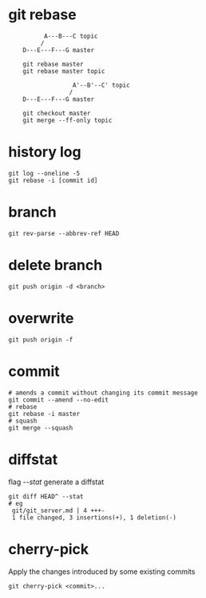 # git rebase 
```
          A---B---C topic
         /
    D---E---F---G master

    git rebase master
    git rebase master topic

                  A'--B'--C' topic
                 /
    D---E---F---G master

    git checkout master 
    git merge --ff-only topic
```

# history log
```
git log --oneline -5
git rebase -i [commit id]
```

# branch 
```
git rev-parse --abbrev-ref HEAD
```

# delete branch
```
git push origin -d <branch>
```

# overwrite
```
git push origin -f
```

# commit
```
# amends a commit without changing its commit message
git commit --amend --no-edit
# rebase
git rebase -i master
# squash 
git merge --squash
```

# diffstat
flag *--stat* generate a diffstat

```
git diff HEAD^ --stat
# eg
 git/git_server.md | 4 +++-
 1 file changed, 3 insertions(+), 1 deletion(-)
```

# cherry-pick
Apply the changes introduced by some existing commits
```
git cherry-pick <commit>...
```
